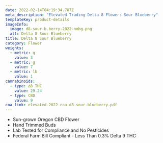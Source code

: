 ```yaml
---
date: 2022-02-14T04:19:34.787Z
meta_description: "Elevated Trading Delta 8 Flower: Sour Blueberry"
templateKey: product-details
imageInfo:
  image: d8-sour-b.berry-2022-nobg.png
  alt: Delta 8 Sour Blueberry
title: Delta 8 Sour Blueberry
category: Flower
weights:
  - metric: g
    value: 3
  - metric: g
    value: 7
  - metric: lb
    value: 1
cannabinoids:
  - type: ∆8 THC
    value: 29.24
  - type: CBD
    value: 9
coa_link: elevated-2022-coa-d8-sour-blueberry.pdf
---
```



* Sun-grown Oregon CBD Flower
* Hand Trimmed Buds
* Lab Tested for Compliance and No Pesticides
* Federal Farm Bill Compliant - Less Than 0.3% Delta 9 THC